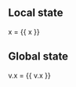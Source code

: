 <script setup>
const x = $ref(10);
</script>

## Local state

<v-slider v-model="x" />

<v-math>x = {{ x }}</v-math>

## Global state

<v-slider v-model="v.x" />

<v-math>v.x = {{ v.x }}</v-math>
